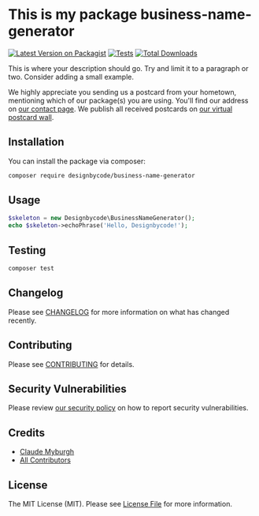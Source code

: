 # This is my package business-name-generator

[![Latest Version on Packagist](https://img.shields.io/packagist/v/designbycode/business-name-generator.svg?style=flat-square)](https://packagist.org/packages/designbycode/business-name-generator)
[![Tests](https://img.shields.io/github/actions/workflow/status/designbycode/business-name-generator/run-tests.yml?branch=main&label=tests&style=flat-square)](https://github.com/designbycode/business-name-generator/actions/workflows/run-tests.yml)
[![Total Downloads](https://img.shields.io/packagist/dt/designbycode/business-name-generator.svg?style=flat-square)](https://packagist.org/packages/designbycode/business-name-generator)

This is where your description should go. Try and limit it to a paragraph or two. Consider adding a small example.


We highly appreciate you sending us a postcard from your hometown, mentioning which of our package(s) you are using. You'll find our address on [our contact page](https://spatie.be/about-us). We publish all received postcards on [our virtual postcard wall](https://spatie.be/open-source/postcards).

## Installation

You can install the package via composer:

```bash
composer require designbycode/business-name-generator
```

## Usage

```php
$skeleton = new Designbycode\BusinessNameGenerator();
echo $skeleton->echoPhrase('Hello, Designbycode!');
```

## Testing

```bash
composer test
```

## Changelog

Please see [CHANGELOG](CHANGELOG.md) for more information on what has changed recently.

## Contributing

Please see [CONTRIBUTING](https://github.com/spatie/.github/blob/main/CONTRIBUTING.md) for details.

## Security Vulnerabilities

Please review [our security policy](../../security/policy) on how to report security vulnerabilities.

## Credits

- [Claude Myburgh](https://github.com/claudemyburgh)
- [All Contributors](../../contributors)

## License

The MIT License (MIT). Please see [License File](LICENSE.md) for more information.
